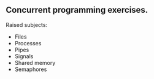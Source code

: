 ## Concurrent programming exercises. 

Raised subjects:
- Files
- Processes
- Pipes
- Signals
- Shared memory
- Semaphores
